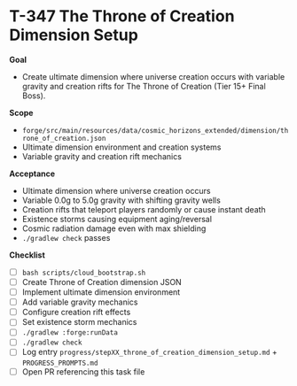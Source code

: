 # T-347 The Throne of Creation Dimension Setup

**Goal**

- Create ultimate dimension where universe creation occurs with variable gravity and creation rifts for The Throne of Creation (Tier 15+ Final Boss).

**Scope**

- `forge/src/main/resources/data/cosmic_horizons_extended/dimension/throne_of_creation.json`
- Ultimate dimension environment and creation systems
- Variable gravity and creation rift mechanics

**Acceptance**

- Ultimate dimension where universe creation occurs
- Variable 0.0g to 5.0g gravity with shifting gravity wells
- Creation rifts that teleport players randomly or cause instant death
- Existence storms causing equipment aging/reversal
- Cosmic radiation damage even with max shielding
- `./gradlew check` passes

**Checklist**

- [ ] `bash scripts/cloud_bootstrap.sh`
- [ ] Create Throne of Creation dimension JSON
- [ ] Implement ultimate dimension environment
- [ ] Add variable gravity mechanics
- [ ] Configure creation rift effects
- [ ] Set existence storm mechanics
- [ ] `./gradlew :forge:runData`
- [ ] `./gradlew check`
- [ ] Log entry `progress/stepXX_throne_of_creation_dimension_setup.md` + `PROGRESS_PROMPTS.md`
- [ ] Open PR referencing this task file
